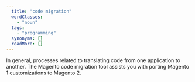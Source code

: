 ```yaml
---
  title: "code migration"
  wordClasses: 
    - "noun"
  tags: 
    - "programming"
  synonyms: []
  readMore: []
---
```

In general, processes related to translating code from one application to another. The Magento code migration tool assists you with porting Magento 1 customizations to Magento 2.
